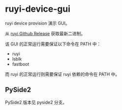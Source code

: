 # ruyi-device-gui

ruyi device provision 演示 GUI。

从 [ruyi Github Release](https://github.com/ruyisdk/ruyi/releases) 获取最新二进制。

该 GUI 的正常运行需要保证以下命令在 PATH 中：

+ ruyi
+ lsblk
+ fastboot

而 ruyi 的正常运行则需要保证 ruyi 依赖的命令在 PATH 中。

## PySide2

PySide2 版本见 pyside2 分支。
